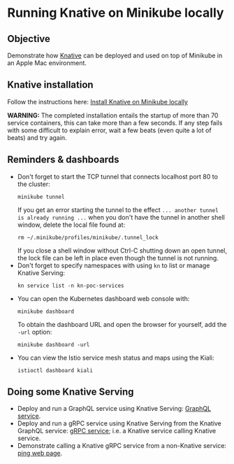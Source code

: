 # Running Knative on Minikube locally

## Objective

Demonstrate how [Knative](https://knative.dev/docs/) can be deployed and used on top of Minikube in an Apple Mac environment.

## Knative installation

Follow the instructions here: [Install Knative on Minikube locally](Installation.md)

**WARNING:** The completed installation entails the startup of more than 70 service containers, this can take more than 
a few seconds. If any step fails with some difficult to explain error, wait a few beats (even quite a lot of beats) and
try again.

## Reminders & dashboards

* Don't forget to start the TCP tunnel that connects localhost port 80 to the cluster:
  ```shell
  minikube tunnel
  ```
  If you get an error starting the tunnel to the effect `... another tunnel is already running ...` when you 
  don't have the tunnel in another shell window, delete the local file found at:
  ```shell
  rm ~/.minikube/profiles/minikube/.tunnel_lock
  ```
  If you close a shell window without Ctrl-C shutting down an open tunnel, the lock file can be left in place even
  though the tunnel is not running.
* Don't forget to specify namespaces with using `kn` to list or manage Knative Serving:
  ```shell
  kn service list -n kn-poc-services
  ```
* You can open the Kubernetes dashboard web console with:
  ```shell
  minikube dashboard
  ```
  To obtain the dashboard URL and open the browser for yourself, add the `-url` option: 
  ```shell
  minikube dashboard -url
  ```
* You can view the Istio service mesh status and maps using the Kiali:
  ```shell
  istioctl dashboard kiali
  ```

## Doing some Knative Serving

* Deploy and run a GraphQL service using Knative Serving: [GraphQL service](svc-graphql.md).
* Deploy and run a gRPC service using Knative Serving from the Knative GraphQL service: [gRPC service](svc-grpc.md); 
  i.e. a Knative service calling Knative service.
* Demonstrate calling a Knative gRPC service from a non-Knative service: [ping web page](svc-mfe2grpc.md).

